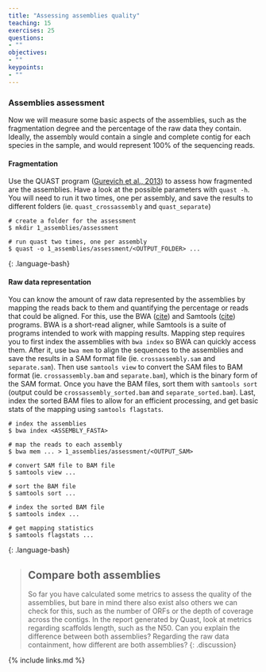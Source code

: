 ```yaml
---
title: "Assessing assemblies quality"
teaching: 15
exercises: 25
questions:
- ""
objectives:
- ""
keypoints:
- ""
---
```


### Assemblies assessment

Now we will measure some basic aspects of the assemblies, such as the fragmentation degree and the percentage of the raw data they contain. Ideally, the assembly would contain a single and complete contig for each species in the sample, and would represent 100% of the sequencing reads.

#### Fragmentation

Use the QUAST program ([Gurevich et al., 2013](https://pubmed.ncbi.nlm.nih.gov/23422339/)) to assess how fragmented are the assemblies. Have a look at the possible parameters with `quast -h`. You will need to run it two times, one per assembly, and save the results to different folders (ie. `quast_crossassembly` and `quast_separate`)

~~~
# create a folder for the assessment
$ mkdir 1_assemblies/assessment

# run quast two times, one per assembly
$ quast -o 1_assemblies/assessment/<OUTPUT_FOLDER> ...
~~~
{: .language-bash}

#### Raw data representation

You can know the amount of raw data represented by the assemblies by mapping the reads back to them and quantifying the percentage or reads that could be aligned. For this, use the BWA ([cite]()) and Samtools ([cite]()) programs. BWA is a short-read aligner, while Samtools is a suite of programs intended to work with mapping results. Mapping step requires you to first index the assemblies with `bwa index` so BWA can quickly access them. After it, use `bwa mem` to align the sequences to the assemblies and save the results in a SAM format file (ie. `crossassembly.sam` and `separate.sam`). Then use `samtools view` to convert the SAM files to BAM format (ie. `crossassembly.bam` and `separate.bam`), which is the binary form of the SAM format. Once you have the BAM files, sort them with `samtools sort` (output could be `crossassembly_sorted.bam` and `separate_sorted.bam`). Last, index the sorted BAM files to allow for an efficient processing, and get basic stats of the mapping using `samtools flagstats`.

~~~
# index the assemblies
$ bwa index <ASSEMBLY_FASTA>

# map the reads to each assembly
$ bwa mem ... > 1_assemblies/assessment/<OUTPUT_SAM>

# convert SAM file to BAM file
$ samtools view ...

# sort the BAM file
$ samtools sort ...

# index the sorted BAM file
$ samtools index ...

# get mapping statistics
$ samtools flagstats ...
~~~
{: .language-bash}

> ## Compare both assemblies
> So far you have calculated some metrics to assess the quality of the assemblies, but bare in mind there also exist also others we can check for this, such as the number of ORFs or the depth of coverage across the contigs.
> In the report generated by Quast, look at metrics regarding scaffolds length, such as the N50. Can you explain the difference between both assemblies? Regarding the raw data containment, how different are both assemblies?
{: .discussion}




{% include links.md %}
